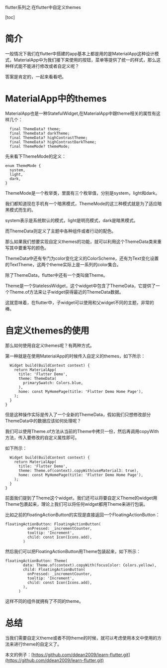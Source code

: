 flutter系列之:在flutter中自定义themes

[toc]

# 简介

一般情况下我们在flutter中搭建的app基本上都是用的是MaterialApp这种设计模式，MaterialApp中为我们接下来使用的按钮，菜单等提供了统一的样式，那么这种样式能不能进行修改或者自定义呢？

答案是肯定的，一起来看看吧。

# MaterialApp中的themes

MaterialApp也是一种StatefulWidget,在MaterialApp中跟theme相关的属性有这样几个：

```
  final ThemeData? theme;
  final ThemeData? darkTheme;
  final ThemeData? highContrastTheme;
  final ThemeData? highContrastDarkTheme;
  final ThemeMode? themeMode;
```

先来看下ThemeMode的定义：

```
enum ThemeMode {
  system,
  light,
  dark,
}
```

ThemeMode是一个枚举类，里面有三个枚举值，分别是system，light和dark。

我们都知道现在手机有一个暗黑模式，ThemeMode的这三种模式就是为了适应暗黑模式而生的。

system表示是系统默认的模式，light是明亮模式，dark是暗黑模式。

而ThemeData则定义了主题中各种组件或者行动的配色。

那么如果我们想要实现自定义themes的功能，就可以利用这个ThemeData类来重写其中要重写的颜色。

ThemeData中还有专门为color变化定义的ColorScheme，还有为Text变化设置的TextTheme，这两个theme实际上是一系列的color集合。

除了ThemeData，flutter中还有一个类叫做Theme。

Theme是一个StatelessWidget，这个widget中包含了ThemeData，它提供了一个Theme.of方法来让子widget获得最近的ThemeData数据。

这就意味着，在flutter中，子widget可以使用和父widget不同的主题，非常的棒。

# 自定义themes的使用

那么如何使用自定义themes呢？有两种方式。

第一种就是在使用MaterialApp的时候传入自定义的themes，如下所示：

```
  Widget build(BuildContext context) {
    return MaterialApp(
      title: 'Flutter Demo',
      theme: ThemeData(
        primarySwatch: Colors.blue,
      ),
      home: const MyHomePage(title: 'Flutter Demo Home Page'),
    );
  }
}
```

但是这种操作实际是传入了一个全新的ThemeData，假如我们只想修改部分ThemeData中的数据应该如何处理呢？

我们可以使用Theme.of方法从当前的Theme中拷贝一份，然后再调用copyWith方法，传入要修改的自定义属性即可。

如下所示：

```
  Widget build(BuildContext context) {
    return MaterialApp(
      title: 'Flutter Demo',
      theme: Theme.of(context).copyWith(useMaterial3: true),
      home: const MyHomePage(title: 'Flutter Demo Home Page'),
    );
  }
}
```

前面我们提到了Theme这个widget，我们还可以将要自定义Theme的widget用Theme包裹起来，理论上我们可以将任何widget都用Theme来进行包装。

比如之前的floatingActionButton的实现是直接返回一个FloatingActionButton：

```
floatingActionButton: FloatingActionButton(
          onPressed: _incrementCounter,
          tooltip: 'Increment',
          child: const Icon(Icons.add),
        )
```

然后我们可以把FloatingActionButton用Theme包装起来，如下所示：

```
floatingActionButton: Theme(
        data: Theme.of(context).copyWith(focusColor: Colors.yellow),
        child: FloatingActionButton(
          onPressed: _incrementCounter,
          tooltip: 'Increment',
          child: const Icon(Icons.add),
        ),
      )
```

这样不同的组件就拥有了不同的theme。

# 总结

当我们需要自定义theme或者不同theme的时候，就可以考虑使用本文中使用的方法来进行theme的自定义了。

本文的例子：[https://github.com/ddean2009/learn-flutter.git](https://github.com/ddean2009/learn-flutter.git)




